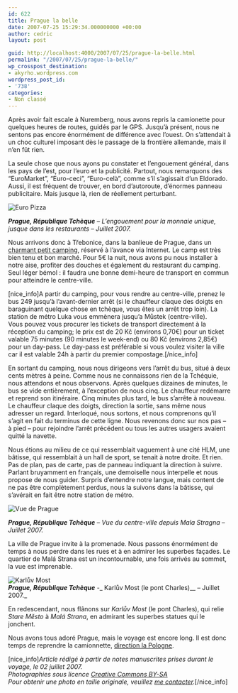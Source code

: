 ```yaml
---
id: 622
title: Prague la belle
date: 2007-07-25 15:29:34.000000000 +00:00
author: cedric
layout: post

guid: http://localhost:4000/2007/07/25/prague-la-belle.html
permalink: "/2007/07/25/prague-la-belle/"
wp_crosspost_destination:
- akyrho.wordpress.com
wordpress_post_id:
- '738'
categories:
- Non classé
---
```

Après avoir fait escale à Nuremberg, nous avons repris la camionette pour quelques heures de routes, guidés par le GPS. Jusqu’à présent, nous ne sentons pas encore énormément de différence avec l’ouest. On s’attendait à un choc culturel imposant dès le passage de la frontière allemande, mais il n’en fût rien.

La seule chose que nous ayons pu constater et l’engouement général, dans les pays de l’est, pour l’euro et la publicité. Partout, nous remarquons des “EuroMarket”, “Euro-ceci”, “Euro-celà”, comme s’il s’agissait d’un Eldorado. Aussi, il est fréquent de trouver, en bord d’autoroute, d’énormes panneau publicitaire. Mais jusque là, rien de réellement perturbant.

![Euro Pizza](/images/2007/10/320x-s_02-prague-20070701-14.JPG) 

_**Prague, République Tchèque** &#8211; L’engouement pour la monnaie unique, jusque dans les restaurants &#8211; Juillet 2007._

Nous arrivons donc à Třebonice, dans la banlieue de Prague, dans un [charmant petit camping](http://), réservé à l’avance via Internet. Le camp est très bien tenu et bon marché. Pour 5€ la nuit, nous avons pu nous installer à notre aise, profiter des douches et également du restaurant du camping. Seul léger bémol : il faudra une bonne demi-heure de transport en commun pour atteindre le centre-ville.

[nice_info]A partir du camping, pour vous rendre au centre-ville, prenez le bus 249 jusqu’à l’avant-dernier arrêt (si le chauffeur claque des doigts en baraguinant quelque chose en tchèque, vous êtes un arrêt trop loin). La station de métro Luka vous emmènera jusqu’a Můstek (centre-ville).  
Vous pouvez vous procurer les tickets de transport directement à la réception du camping; le prix est de 20 Kč (environs 0,70€) pour un ticket valable 75 minutes (90 minutes le week-end) ou 80 Kč (environs 2,85€) pour un day-pass. Le day-pass est préférable si vous voulez visiter la ville car il est valable 24h à partir du premier compostage.[/nice_info]

En sortant du camping, nous nous dirigeons vers l’arrêt du bus, situé à deux cents mètres à peine. Comme nous ne connaissons rien de la Tchéquie, nous attendons et nous observons. Après quelques dizaines de minutes, le bus se vide entièrement, à l’exception de nous cinq. Le chauffeur redémarre et reprend son itinéraire. Cinq minutes plus tard, le bus s’arrête à nouveau. Le chauffeur claque des doigts, direction la sortie, sans même nous adresser un regard. Interloqué, nous sortons, et nous comprenons qu’il s’agit en fait du terminus de cette ligne. Nous revenons donc sur nos pas &#8211; à pied &#8211; pour rejoindre l’arrêt précédent ou tous les autres usagers avaient quitté la navette.

Nous étions au milieu de ce qui ressemblait vaguement à une cité HLM, une bâtisse, qui ressemblait à un hall de sport, se tenait à notre droite. Et rien. Pas de plan, pas de carte, pas de panneau indiquant la direction à suivre. Parlant bruyamment en français, une demoiselle nous interpelle et nous propose de nous guider. Surpris d’entendre notre langue, mais content de ne pas être complètement perdus, nous la suivons dans la bâtisse, qui s’avérait en fait être notre station de métro.

![Vue de Prague](/images/2007/10/450x-s_02-prague-20070702-61.JPG) 

_**Prague, République Tchèque** &#8211; Vue du centre-ville depuis Mala Stragna &#8211; Juillet 2007._

La ville de Prague invite à la promenade. Nous passons énormément de temps à nous perdre dans les rues et à en admirer les superbes façades. Le quartier de Malá Strana est un incontournable, une fois arrivés au sommet, la vue est imprenable.

![Karlův Most](/images/2007/10/320x-s_02-prague-20070702-66.JPG)  
_**Prague, République Tchèque** -__ Karlův Most (le pont Charles)__ &#8211; Juillet 2007._

En redescendant, nous flânons sur _Karlův Most_ (le pont Charles), qui relie _Stare Město_ à _Malá Strana_, en admirant les superbes statues qui le jonchent.

Nous avons tous adoré Prague, mais le voyage est encore long. Il est donc temps de reprendre la camionnette, [direction la Pologne](/blog/2007/08/06/cracovie-et-oswiecim/).

[nice_info]_Article rédigé à partir de notes manuscrites prises durant le voyage, le 02 juillet 2007.  
Photographies sous licence [Creative Commons BY-SA](http://creativecommons.org/licenses/by-sa/2.0/be/deed.fr)  
Pour obtenir une photo en taille originale, veuillez [me contacter](http://www.parenthese.be/contact/)._[/nice_info]